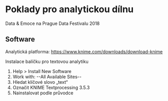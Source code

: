 # Poklady pro analytickou dílnu 
Data & Emoce na Prague Data Festivalu 2018

## Software
Analytická platforma:
https://www.knime.com/downloads/download-knime

Instalace balíčku pro textovou analytiku
1. Help > Install New Software
2. Work with: --All Available Sites--
3. Hledat klíčové slovo „text“
4. Označit KNIME Textprocessing 3.5.3
5. Nainstalovat podle průvodce
